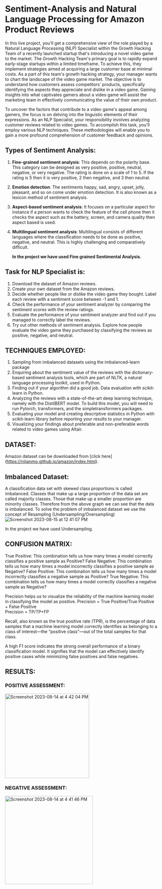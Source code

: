# Sentiment-Analysis and Natural Language Processing for Amazon Product Reviews

In this live project, you'll get a comprehensive view of the role played by a 
Natural Language Processing (NLP) Specialist within the Growth Hacking Team of a recently 
launched startup that's introducing a novel video game to the market. The Growth Hacking 
Team's primary goal is to rapidly expand early-stage startups within a limited timeframe. 
To achieve this, they implement strategies aimed at acquiring a large customer base at 
minimal costs. As a part of this team's growth hacking strategy, your manager wants to 
chart the landscape of the video game market. The objective is to understand how customers
assess competitors' products, specifically identifying the aspects they appreciate and 
dislike in a video game. Gaining insights into what captivates gamers about a video game 
will assist the marketing team in effectively communicating the value of their own 
product.

To uncover the factors that contribute to a video game's appeal among gamers, the focus 
is on delving into the linguistic elements of their expressions. As an NLP Specialist, 
your responsibility involves analyzing customer reviews related to video games. 
To accomplish this task, you'll employ various NLP techniques. These methodologies will 
enable you to gain a more profound comprehension of customer feedback and opinions.

## Types of Sentiment Analysis:
1. **Fine-grained sentiment analysis**: This depends on the polarity base. This category can be designed as very positive, positive, neutral, negative, or        very negative. The rating is done on a scale of 1 to 5. If the rating is 5 then it is very positive, 2 then negative, and 3 then neutral.
2. **Emotion detection**: The sentiments happy, sad, angry, upset, jolly, pleasant, and so on come under emotion detection. It is also known as a lexicon 
   method of sentiment analysis.
3. **Aspect-based sentiment analysis**: It focuses on a particular aspect for instance if a person wants to check the feature of the cell phone then it 
   checks the aspect such as the battery, screen, and camera quality then aspect based is used.
4. **Multilingual sentiment analysis**: Multilingual consists of different languages where the classification needs to be done as positive, negative, and 
   neutral. This is highly challenging and comparatively difficult.

   **In the project we have used Fine grained Sentimental Analysis.**
   
## Task for NLP Specialist is:
1. Download the dataset of Amazon reviews.
2. Create your own dataset from the Amazon reviews.
3. Decide whether people like or dislike the video game they bought. Label each review
   with a sentiment score between -1 and 1.
4. Check the performance of your sentiment analyzer by comparing the sentiment scores
   with the review ratings.
5. Evaluate the performance of your sentiment analyzer and find out if you managed
   to correctly label the reviews.
6. Try out other methods of sentiment analysis. Explore how people evaluate the
   video game they purchased by classifying the reviews as positive, negative,
   and neutral.

## TECHNIQUES EMPLOYED:
1. Sampling from imbalanced datasets using the imbalanced-learn package
2. Enquiring about the sentiment value of the reviews with the dictionary-based
   sentiment analysis tools, which are part of NLTK, a natural language processing
   toolkit, used in Python.
3. Finding out if your algorithm did a good job. Data evaluation with scikit-learn in Python.
4. Analyzing the reviews with a state-of-the-art deep learning technique, namely with
   the DistilBERT model. To build this model, you will need to run Pytorch, transformers,
   and the simpletransformers packages.
5. Evaluating your model and creating descriptive statistics in Python with scikit-learn
   library before reporting your results to your manager.
6. Visualizing your findings about preferable and non-preferable words related
   to video games using Altair.

## DATASET:
Amazon dataset can be downloaded from [click here] (https://nijianmo.github.io/amazon/index.html).

## Imbalanced Dataset:
A classification data set with skewed class proportions is called imbalanced. Classes that make up a large proportion of the data set are called majority classes. Those that make up a smaller proportion are minority classes. Therefore from the above graph we can see that the data is imbalanced. To solve the problem of imbalanced dataset we use the concept of Resampling (Undersampling/Oversampling)
![Screenshot 2023-08-15 at 12 41 07 PM](https://github.com/Tejalp99/Sentiment-Analysis/assets/115590863/af33be30-3e08-40a7-94ea-82c0d5b4f813)

In the project we have used Undersampling.


## CONFUSION MATRIX:
True Positive: This combination tells us how many times a model correctly classifies a positive sample as Positive?
False Negative: This combination tells us how many times a model incorrectly classifies a positive sample as Negative?
False Positive: This combination tells us how many times a model incorrectly classifies a negative sample as Positive?
True Negative: This combination tells us how many times a model correctly classifies a negative sample as Negative?

Precision helps us to visualize the reliability of the machine learning model in classifying the model as positive.
Precision = True Positive/True Positive + False Positive  
Precision = TP/TP+FP  

Recall, also known as the true positive rate (TPR), is the percentage of data samples that a machine learning model correctly identifies as belonging to a class of interest—the “positive class”—out of the total samples for that class.

A high F1 score indicates the strong overall performance of a binary classification model. It signifies that the model can effectively identify positive cases while minimizing false positives and false negatives.

## RESULTS:
### POSITIVE ASSESSMENT:
<img width="278" alt="Screenshot 2023-08-14 at 4 42 04 PM" src="https://github.com/Tejalp99/Sentiment-Analysis/assets/115590863/8a0861e8-0236-4be9-a242-31e98f9a6cb4">

### NEGATIVE ASSESSMENT:
<img width="290" alt="Screenshot 2023-08-14 at 4 41 46 PM" src="https://github.com/Tejalp99/Sentiment-Analysis/assets/115590863/1f0df1c1-b530-4a99-ba32-226beb8662e7">

